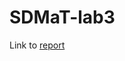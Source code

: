 # SDMaT-lab3

Link to [report](https://artems-organization-7.gitbook.io/sdmat-lab3/~/changes/u76430kKGAhyIEWvv1Dp/)
